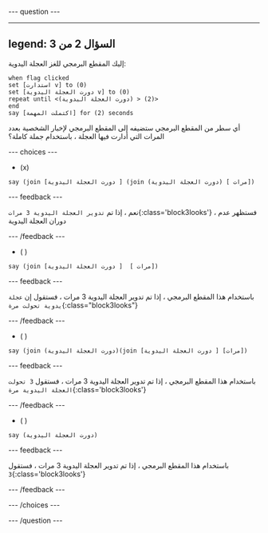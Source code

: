 
--- question ---

---
legend: السؤال 2 من 3
---

إليك المقطع البرمجي للغز العجلة اليدوية:

```blocks3
when flag clicked
set [استدارت v] to (0)
set [دورت العجلة اليدوية v] to (0)
repeat until <(دورت العجلة اليدوية) > (2)>
end
say [اكتملت المهمة] for (2) seconds
```

أي سطر من المقطع البرمجي ستضيفه إلى المقطع البرمجي لإخبار الشخصية بعدد المرات التي أدارت فيها العجلة ، باستخدام جملة كاملة؟

--- choices ---

- (x)

```blocks3
say (join [دورت العجلة اليدوية ] (join (دورت العجلة اليدوية) [ مرات])
```

  --- feedback ---

نعم ، إذا تم `تدوير العجلة اليدوية 3 مرات`{:class='block3looks'} ، فستظهر عدم دوران العجلة اليدوية

  --- /feedback ---

- ( )

```blocks3
say (join [دورت العجلة اليدوية ]  [ مرات])
```

  --- feedback ---

باستخدام هذا المقطع البرمجي ، إذا تم تدوير العجلة اليدوية 3 مرات ، فستقول إن `عجلة يدوية تحولت مرة`{:class="block3looks"}

  --- /feedback ---

- ( )

```blocks3
say (join (دورت العجلة اليدوية)(join [دورت العجلة اليدوية ] [مرات])
```

  --- feedback ---

باستخدام هذا المقطع البرمجي ، إذا تم تدوير العجلة اليدوية 3 مرات ، فستقول `3 تحولت العجلة اليدوية مرة`{:class='block3looks'}

  --- /feedback ---

- ( )

```blocks3
say (دورت العجلة اليدوية)
```
  --- feedback ---

باستخدام هذا المقطع البرمجي ، إذا تم تدوير العجلة اليدوية 3 مرات ، فستقول `3`{:class='block3looks'}

  --- /feedback ---

--- /choices ---

--- /question ---
